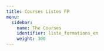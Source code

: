 ```yaml
---
title: Courses Listes FP
menu:
  sidebar:
    name: The Courses
    identifier: liste_formations_en
    weight: 300
---
```


